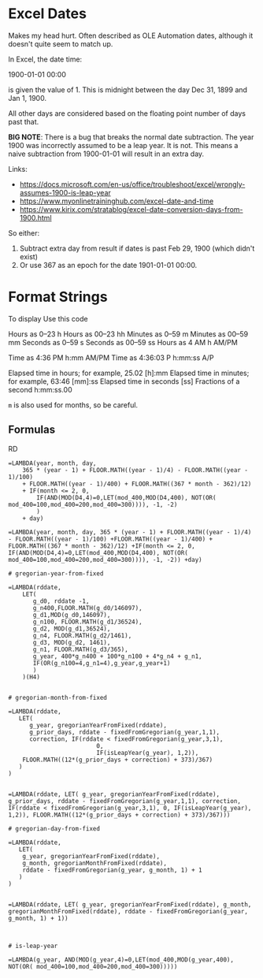 # Excel Dates

Makes my head hurt. Often described as OLE Automation dates, although it doesn't quite seem to match up.

In Excel, the date time:

1900-01-01 00:00

is given the value of 1. This is midnight between the day Dec 31, 1899 and Jan 1, 1900.

All other days are considered based on the floating point number of days past that.

**BIG NOTE**: There is a bug that breaks the normal date subtraction.
The year 1900 was incorrectly assumed to be a leap year. It is not.
This means a naive subtraction from 1900-01-01 will result in an extra day.

Links:
 - <https://docs.microsoft.com/en-us/office/troubleshoot/excel/wrongly-assumes-1900-is-leap-year>
 - <https://www.myonlinetraininghub.com/excel-date-and-time>
 - <https://www.kirix.com/stratablog/excel-date-conversion-days-from-1900.html>

So either:

  1. Subtract extra day from result if dates is past Feb 29, 1900 (which didn't exist)
  2. Or use 367 as an epoch for the date 1901-01-01 00:00.


# Format Strings

To display Use this code

Hours as 0–23 h
Hours as 00–23 hh
Minutes as 0–59 m
Minutes as 00–59 mm
Seconds as 0–59 s
Seconds as 00–59 ss
Hours as 4 AM h AM/PM

Time as 4:36 PM h:mm AM/PM
Time as 4:36:03 P h:mm:ss A/P

Elapsed time in hours; for example, 25.02 [h]:mm
Elapsed time in minutes; for example, 63:46 [mm]:ss
Elapsed time in seconds [ss]
Fractions of a second h:mm:ss.00


`m` is also used for months, so be careful.

## Formulas

RD

```
=LAMBDA(year, month, day,
    365 * (year - 1) + FLOOR.MATH((year - 1)/4) - FLOOR.MATH((year - 1)/100)
    + FLOOR.MATH((year - 1)/400) + FLOOR.MATH((367 * month - 362)/12)
    + IF(month <= 2, 0,
        IF(AND(MOD(D4,4)=0,LET(mod_400,MOD(D4,400), NOT(OR( mod_400=100,mod_400=200,mod_400=300)))), -1, -2)
        )
    + day)

=LAMBDA(year, month, day, 365 * (year - 1) + FLOOR.MATH((year - 1)/4) - FLOOR.MATH((year - 1)/100) +FLOOR.MATH((year - 1)/400) + FLOOR.MATH((367 * month - 362)/12) +IF(month <= 2, 0, IF(AND(MOD(D4,4)=0,LET(mod_400,MOD(D4,400), NOT(OR( mod_400=100,mod_400=200,mod_400=300)))), -1, -2)) +day)

# gregorian-year-from-fixed

=LAMBDA(rddate,
    LET(
       g_d0, rddate -1,
       g_n400,FLOOR.MATH(g_d0/146097),
       g_d1,MOD(g_d0,146097),
       g_n100, FLOOR.MATH(g_d1/36524),
       g_d2, MOD(g_d1,36524),
       g_n4, FLOOR.MATH(g_d2/1461),
       g_d3, MOD(g_d2, 1461),
       g_n1, FLOOR.MATH(g_d3/365),
       g_year, 400*g_n400 + 100*g_n100 + 4*g_n4 + g_n1,
       IF(OR(g_n100=4,g_n1=4),g_year,g_year+1)
       )
    )(H4)


# gregorian-month-from-fixed

=LAMBDA(rddate,
   LET(
      g_year, gregorianYearFromFixed(rddate),
      g_prior_days, rddate - fixedFromGregorian(g_year,1,1),
      correction, IF(rddate < fixedFromGregorian(g_year,3,1),
                         0,
                         IF(isLeapYear(g_year), 1,2)),
    FLOOR.MATH((12*(g_prior_days + correction) + 373)/367)
   )
)


=LAMBDA(rddate, LET( g_year, gregorianYearFromFixed(rddate), g_prior_days, rddate - fixedFromGregorian(g_year,1,1), correction, IF(rddate < fixedFromGregorian(g_year,3,1), 0, IF(isLeapYear(g_year), 1,2)), FLOOR.MATH((12*(g_prior_days + correction) + 373)/367)))

# gregorian-day-from-fixed

=LAMBDA(rddate,
   LET(
    g_year, gregorianYearFromFixed(rddate),
    g_month, gregorianMonthFromFixed(rddate),
    rddate - fixedFromGregorian(g_year, g_month, 1) + 1
   )
)


=LAMBDA(rddate, LET( g_year, gregorianYearFromFixed(rddate), g_month, gregorianMonthFromFixed(rddate), rddate - fixedFromGregorian(g_year, g_month, 1) + 1))



# is-leap-year

=LAMBDA(g_year, AND(MOD(g_year,4)=0,LET(mod_400,MOD(g_year,400),   NOT(OR( mod_400=100,mod_400=200,mod_400=300)))))

```
